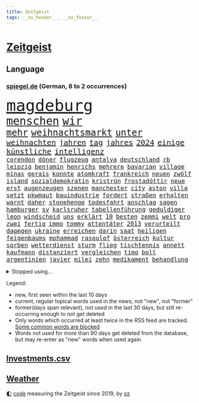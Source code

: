```yaml
---
title: Zeitgeist
tags: __no_header__, __no_footer__
---
```


# [Zeitgeist](https://oliz.io/zeitgeist/)

## Language

<h3><a href="https://www.spiegel.de" target="_blank">spiegel.de</a> (German, 8 to 2 occurrences)</h3>
<p style="font-family:monospace">
<span style="font-size:32pt"><a href="news_links.html#magdeburg" class="current">magdeburg</a></span>
<br>
<span style="font-size:22pt"><a href="news_links.html#menschen" class="current">menschen</a></span>
<span style="font-size:22pt"><a href="news_links.html#wir" class="current">wir</a></span>
<br>
<span style="font-size:18pt"><a href="news_links.html#mehr" class="current">mehr</a></span>
<span style="font-size:18pt"><a href="news_links.html#weihnachtsmarkt" class="current">weihnachtsmarkt</a></span>
<span style="font-size:18pt"><a href="news_links.html#unter" class="current">unter</a></span>
<br>
<span style="font-size:15pt"><a href="news_links.html#weihnachten" class="current">weihnachten</a></span>
<span style="font-size:15pt"><a href="news_links.html#jahren" class="current">jahren</a></span>
<span style="font-size:15pt"><a href="news_links.html#tag" class="current">tag</a></span>
<span style="font-size:15pt"><a href="news_links.html#jahres" class="current">jahres</a></span>
<span style="font-size:15pt"><a href="news_links.html#2024" class="current">2024</a></span>
<span style="font-size:15pt"><a href="news_links.html#einige" class="current">einige</a></span>
<span style="font-size:15pt"><a href="news_links.html#künstliche" class="current">künstliche</a></span>
<span style="font-size:15pt"><a href="news_links.html#intelligenz" class="current">intelligenz</a></span>
<br>
<span style="font-size:12pt"><a href="news_links.html#corendon" class="new">corendon</a></span>
<span style="font-size:12pt"><a href="news_links.html#döner" class="new">döner</a></span>
<span style="font-size:12pt"><a href="news_links.html#flugzeug" class="current">flugzeug</a></span>
<span style="font-size:12pt"><a href="news_links.html#antalya" class="new">antalya</a></span>
<span style="font-size:12pt"><a href="news_links.html#deutschland" class="current">deutschland</a></span>
<span style="font-size:12pt"><a href="news_links.html#rb" class="current">rb</a></span>
<span style="font-size:12pt"><a href="news_links.html#leipzig" class="current">leipzig</a></span>
<span style="font-size:12pt"><a href="news_links.html#benjamin" class="current">benjamin</a></span>
<span style="font-size:12pt"><a href="news_links.html#henrichs" class="new">henrichs</a></span>
<span style="font-size:12pt"><a href="news_links.html#mehrere" class="current">mehrere</a></span>
<span style="font-size:12pt"><a href="news_links.html#bavarian" class="new">bavarian</a></span>
<span style="font-size:12pt"><a href="news_links.html#village" class="current">village</a></span>
<span style="font-size:12pt"><a href="news_links.html#minas" class="new">minas</a></span>
<span style="font-size:12pt"><a href="news_links.html#gerais" class="new">gerais</a></span>
<span style="font-size:12pt"><a href="news_links.html#konnte" class="current">konnte</a></span>
<span style="font-size:12pt"><a href="news_links.html#atomkraft" class="new">atomkraft</a></span>
<span style="font-size:12pt"><a href="news_links.html#frankreich" class="current">frankreich</a></span>
<span style="font-size:12pt"><a href="news_links.html#neuen" class="current">neuen</a></span>
<span style="font-size:12pt"><a href="news_links.html#zwölf" class="current">zwölf</a></span>
<span style="font-size:12pt"><a href="news_links.html#island" class="current">island</a></span>
<span style="font-size:12pt"><a href="news_links.html#sozialdemokratin" class="current">sozialdemokratin</a></span>
<span style="font-size:12pt"><a href="news_links.html#kristrún" class="new">kristrún</a></span>
<span style="font-size:12pt"><a href="news_links.html#frostadóttir" class="new">frostadóttir</a></span>
<span style="font-size:12pt"><a href="news_links.html#neue" class="current">neue</a></span>
<span style="font-size:12pt"><a href="news_links.html#erst" class="current">erst</a></span>
<span style="font-size:12pt"><a href="news_links.html#augenzeugen" class="new">augenzeugen</a></span>
<span style="font-size:12pt"><a href="news_links.html#szenen" class="current">szenen</a></span>
<span style="font-size:12pt"><a href="news_links.html#manchester" class="current">manchester</a></span>
<span style="font-size:12pt"><a href="news_links.html#city" class="current">city</a></span>
<span style="font-size:12pt"><a href="news_links.html#aston" class="current">aston</a></span>
<span style="font-size:12pt"><a href="news_links.html#villa" class="current">villa</a></span>
<span style="font-size:12pt"><a href="news_links.html#setzt" class="current">setzt</a></span>
<span style="font-size:12pt"><a href="news_links.html#pkwmaut" class="new">pkwmaut</a></span>
<span style="font-size:12pt"><a href="news_links.html#bauindustrie" class="new">bauindustrie</a></span>
<span style="font-size:12pt"><a href="news_links.html#fordert" class="current">fordert</a></span>
<span style="font-size:12pt"><a href="news_links.html#straßen" class="current">straßen</a></span>
<span style="font-size:12pt"><a href="news_links.html#erhalten" class="current">erhalten</a></span>
<span style="font-size:12pt"><a href="news_links.html#warnt" class="current">warnt</a></span>
<span style="font-size:12pt"><a href="news_links.html#daher" class="current">daher</a></span>
<span style="font-size:12pt"><a href="news_links.html#stonehenge" class="new">stonehenge</a></span>
<span style="font-size:12pt"><a href="news_links.html#todesfahrt" class="new">todesfahrt</a></span>
<span style="font-size:12pt"><a href="news_links.html#anschlag" class="current">anschlag</a></span>
<span style="font-size:12pt"><a href="news_links.html#sagen" class="current">sagen</a></span>
<span style="font-size:12pt"><a href="news_links.html#hamburger" class="current">hamburger</a></span>
<span style="font-size:12pt"><a href="news_links.html#sv" class="current">sv</a></span>
<span style="font-size:12pt"><a href="news_links.html#karlsruher" class="current">karlsruher</a></span>
<span style="font-size:12pt"><a href="news_links.html#tabellenführung" class="current">tabellenführung</a></span>
<span style="font-size:12pt"><a href="news_links.html#geduldiger" class="new">geduldiger</a></span>
<span style="font-size:12pt"><a href="news_links.html#leon" class="current">leon</a></span>
<span style="font-size:12pt"><a href="news_links.html#windscheid" class="new">windscheid</a></span>
<span style="font-size:12pt"><a href="news_links.html#uns" class="current">uns</a></span>
<span style="font-size:12pt"><a href="news_links.html#erklärt" class="current">erklärt</a></span>
<span style="font-size:12pt"><a href="news_links.html#10" class="current">10</a></span>
<span style="font-size:12pt"><a href="news_links.html#besten" class="current">besten</a></span>
<span style="font-size:12pt"><a href="news_links.html#zemmi" class="new">zemmi</a></span>
<span style="font-size:12pt"><a href="news_links.html#welt" class="current">welt</a></span>
<span style="font-size:12pt"><a href="news_links.html#pro" class="current">pro</a></span>
<span style="font-size:12pt"><a href="news_links.html#zwei" class="current">zwei</a></span>
<span style="font-size:12pt"><a href="news_links.html#fertig" class="current">fertig</a></span>
<span style="font-size:12pt"><a href="news_links.html#immo" class="new">immo</a></span>
<span style="font-size:12pt"><a href="news_links.html#tommy" class="current">tommy</a></span>
<span style="font-size:12pt"><a href="news_links.html#attentäter" class="current">attentäter</a></span>
<span style="font-size:12pt"><a href="news_links.html#2013" class="current">2013</a></span>
<span style="font-size:12pt"><a href="news_links.html#verurteilt" class="current">verurteilt</a></span>
<span style="font-size:12pt"><a href="news_links.html#dagegen" class="current">dagegen</a></span>
<span style="font-size:12pt"><a href="news_links.html#ukraine" class="current">ukraine</a></span>
<span style="font-size:12pt"><a href="news_links.html#erreichen" class="current">erreichen</a></span>
<span style="font-size:12pt"><a href="news_links.html#darin" class="current">darin</a></span>
<span style="font-size:12pt"><a href="news_links.html#saat" class="current">saat</a></span>
<span style="font-size:12pt"><a href="news_links.html#heiligen" class="current">heiligen</a></span>
<span style="font-size:12pt"><a href="news_links.html#feigenbaums" class="current">feigenbaums</a></span>
<span style="font-size:12pt"><a href="news_links.html#mohammad" class="current">mohammad</a></span>
<span style="font-size:12pt"><a href="news_links.html#rasoulof" class="current">rasoulof</a></span>
<span style="font-size:12pt"><a href="news_links.html#österreich" class="current">österreich</a></span>
<span style="font-size:12pt"><a href="news_links.html#kultur" class="current">kultur</a></span>
<span style="font-size:12pt"><a href="news_links.html#sorben" class="new">sorben</a></span>
<span style="font-size:12pt"><a href="news_links.html#wetterdienst" class="current">wetterdienst</a></span>
<span style="font-size:12pt"><a href="news_links.html#sturm" class="current">sturm</a></span>
<span style="font-size:12pt"><a href="news_links.html#flieg" class="new">flieg</a></span>
<span style="font-size:12pt"><a href="news_links.html#tischtennis" class="current">tischtennis</a></span>
<span style="font-size:12pt"><a href="news_links.html#annett" class="new">annett</a></span>
<span style="font-size:12pt"><a href="news_links.html#kaufmann" class="current">kaufmann</a></span>
<span style="font-size:12pt"><a href="news_links.html#distanziert" class="current">distanziert</a></span>
<span style="font-size:12pt"><a href="news_links.html#vergleichen" class="current">vergleichen</a></span>
<span style="font-size:12pt"><a href="news_links.html#timo" class="current">timo</a></span>
<span style="font-size:12pt"><a href="news_links.html#boll" class="new">boll</a></span>
<span style="font-size:12pt"><a href="news_links.html#argentinien" class="current">argentinien</a></span>
<span style="font-size:12pt"><a href="news_links.html#javier" class="current">javier</a></span>
<span style="font-size:12pt"><a href="news_links.html#milei" class="current">milei</a></span>
<span style="font-size:12pt"><a href="news_links.html#zehn" class="current">zehn</a></span>
<span style="font-size:12pt"><a href="news_links.html#medikament" class="current">medikament</a></span>
<span style="font-size:12pt"><a href="news_links.html#behandlung" class="current">behandlung</a></span>
</p>
<details>
<summary>Stopped using...</summary>
<p class="former" style="font-size:12pt">
bemüht(1521) holt(1519) schatten(1519) turnier(1519) verstorbenen(1519) xi(1519) feierte(1518) frühen(1518) phase(1518) vorschläge(1518) ausschreitungen(1517) berühmt(1517) entschädigung(1517) erlaubt(1517) hinterlassen(1517) abgang(1516) kurzem(1516) nachfolge(1516) pflege(1516) provinz(1516) schwarzen(1516) babys(1515) katastrophe(1515) kauft(1515) meldete(1515) solle(1515) trauer(1515) verabschiedet(1515) digitalisierung(1514) kamera(1514) liverpool(1514) ruhe(1514) thailand(1514) beginnen(1513) brüssel(1513) bsc(1513) hertha(1513) klaren(1513) konzerne(1513) niederländische(1513) versuch(1513) viktor(1513) anlass(1512) deutet(1512) flughafen(1512) folgte(1512) identifiziert(1512) keller(1512) nazis(1512) regen(1512) reichte(1512) trainieren(1512) amsterdam(1511) anbieter(1511) erteilt(1511) falsche(1511) favoriten(1511) gestoßen(1511) hieß(1511) ifoinstitut(1511) spekuliert(1511) system(1511) ungarns(1511) verlangen(1511) österreichs(1511) alpen(1510) beschwerden(1510) geholt(1510) illegal(1510) schaltet(1510) zverev(1510) deutlichen(1509) gebiet(1509) spanischen(1509) verbieten(1509) forderte(1508) gehalten(1508) großbritanniens(1508) meist(1508) 1500(1507) inszeniert(1506) tokio(1506) abgehört(1505) entsetzen(1505) schauen(1505) starten(1505) echten(1502) 23(1501) hotels(1501) erkenntnisse(1500) überschwemmungen(1500) hielten(1499) stieg(1499) frankwalter(1498) gefragt(1498) besuchen(1497) bundesgerichtshof(1497) eigener(1497) mehrfach(1497) kevin(1496) einschätzung(1495) katholischen(1495) analysiert(1494) begriff(1494) küstenwache(1493) schießen(1493) ökonomen(1491) mecklenburgvorpommern(1490) kräfte(1487) entschuldigung(1485) abhängig(1484) iranischen(1484) automatisch(1482) fehlende(1477) überfall(1475) dauert(1473) startup(1470) entspannt(1465) missbrauchs(1461) aktionen(1453) zusätzliche(1451) gewinne(1412) carlos(1371) strecken(1349) interessen(1321) forschende(1312) fußballnationalmannschaft(1309) tennisstar(1287) fachkräftemangel(1266) weibliche(1218) tiger(1171) demo(1156) älteste(1154) volksverhetzung(1138) hendrik(1136) rande(1116) unserem(1108) innenministerin(1093) schloss(1092) sank(1087) verabschieden(1083) erschwert(1076) bat(1066) ben(1060) verkündete(1058) überwachung(1058) gezwungen(1042) einheit(1036) umfragen(1028) mut(1023) links(979) nationalelf(975) erlauben(971) hammer(946) schlamm(941) harter(936) viral(933) sinne(921) kandidat(916) newsletter(893) finde(890) deutsch(889) erlegen(874) usrepublikaner(870) äußerst(862) antony(858) peru(838) nackt(828) kontroverse(809) branchen(805) angreifen(799) nationaltrainer(799) dokumentieren(796) lionel(791) parolen(783) auszeichnung(781) künstlicher(767) billigt(761) uskonzern(761) gesprengt(754) tabu(748) technische(733) gast(731) asylbewerber(722) flogen(722) mächtige(720) tourismus(713) day(700) venedig(700) ansicht(696) zufällig(695) demonstriert(693) gedenken(690) flaschen(680) alcaraz(679) startups(677) bürokratie(669) nagelsmann(668) 5000(666) generäle(662) unruhe(659) außergewöhnlich(654) wegner(654) 51(649) attackieren(649) stil(645) aufträge(639) eingeladen(635) erfolgen(621) bundesligist(614) asylpolitik(611) wrack(610) gewalttaten(602) zeuge(602) durchgesetzt(595) zurückgetreten(594) urlauber(591) victor(591) fühlte(589) getrieben(584) erstem(577) versteckt(576) evakuierung(574) katrin(574) schönsten(563) pilot(561) vorgenommen(561) beruft(559) schockiert(557) objekte(550) zahlungen(547) sandra(544) älterer(540) errichtet(537) renommierten(537) stock(537) einbringen(535) zwischenfall(529) anderthalb(526) schweigt(524) greta(521) ärmelkanal(513) eauto(511) victoria(511) lagen(503) surfen(499) argentiniens(493) nächster(490) wegovy(488) lady(483) rasche(479) parlamentswahl(477) airport(473) körperliche(469) dauerte(468) wahrzeichen(468) rechtsextremisten(463) technisch(462) gewechselt(460) jon(459) dirk(457) arena(456) campus(455) kneipen(455) wohnviertel(455) uswahl(454) fußballfans(442) mützenich(442) rolf(442) nagel(439) fehlte(437) duo(430) königshaus(428) verschickt(425) expertin(422) mars(420) tennisspieler(418) beteiligung(409) bestätigte(401) einfachen(398) parlamentarier(394) usschauspieler(392) abfall(390) häftlinge(390) versammelt(386) barbara(385) bettina(384) bären(382) claus(382) hamasmassaker(381) sprecherin(381) gewaltsam(379) haderte(379) torjäger(378) staatsanwälte(377) student(371) geheimnisse(369) nass(366) oscarpreisträgerin(363) religiösen(361) wahre(357) usdemokraten(356) unruhen(354) finanzen(353) erschoss(351) anhebung(347) aufgebaut(346) dorthin(343) starkwatzinger(343) haut(342) verstößt(337) ordentlich(333) hochwasser(328) audi(324) präsentierte(323) 180(322) minus(322) chrome(319) verwehrt(319) berühmteste(317) weltstar(316) katz(315) japaner(312) meere(310) senator(308) great(307) western(306) 160(305) gitarrist(301) konkurrentin(301) sophie(301) go(300) kontroversen(299) lutz(299) angeordnet(296) hauptdarstellerin(296) nationalsozialismus(295) 64(294) abgewiesen(294) fressen(294) wgzimmerpreise(293) solches(289) ampelstreit(288) pferd(288) apotheker(287) anfeindungen(285) chinesisches(285) oberpfalz(280) verlorene(279) virus(278) bear(277) 17jähriger(273) ewigkeit(271) rollstuhl(271) f(266) verbraucherpreise(264) vizepräsident(263) internen(262) kigenerierte(262) vorab(262) rhetorik(259) halbzeit(258) filmset(256) techmilliardär(256) beeindruckende(253) arbeitszeiten(251) tragödie(251) rechtsradikale(249) titanic(248) zusätzlichen(248) widmet(247) award(246) balkon(246) bedingung(245) einbruch(245) dürre(242) billionen(241) denkbar(241) bedrohen(240) netzwerke(239) sammlung(239) einheimische(238) fahrrad(238) graz(236) wohngebiet(235) set(231) mathieu(229) angelegte(228) aufräumarbeiten(228) sparkurs(228) szenarien(227) etappe(226) lachgas(226) rechnung(226) straßenbahn(226) hunderttausenden(224) normalität(223) behindern(220) beleidigung(218) nadal(218) schlägen(218) grenzkontrollen(217) umweltschützer(217) laufender(216) anlegen(214) aufgebrochen(214) kundschaft(214) vorfalls(213) wahlrecht(212) flair(210) johnson(210) champagner(208) verleumdung(205) impfstoffe(204) vodafone(203) komiker(202) magischen(202) aufkommen(201) ausbreitung(201) enorme(199) heimspiel(199) stärkere(199) propalästinensischer(198) spanier(198) verdachtsfall(198) buhlt(197) feindbild(197) protestierte(197) begeisterung(196) alarmstufe(195) verschärfung(194) azubis(193) kulturschaffende(192) wüst(192) gewaltigen(191) haie(191) aufsteigen(189) gefährliches(189) korrekt(189) moderatorin(189) nachrichtenagentur(189) sprengen(189) chris(188) esprit(188) grand(188) match(188) wandern(188) psychischer(187) krimi(185) basketballliga(183) matthew(183) usbehörden(182) schwule(180) spreche(180) usrapper(180) würdigt(180) albanien(179) jeremy(178) satire(178) tierischer(178) hinein(177) stationen(177) 650(176) double(176) sicherheitsberater(176) fernseher(175) unterbrechen(175) 25jährige(172) hut(172) sätzen(172) white(172) 2002(171) /(170) lohn(170) surfer(169) verpflichtend(169) ohr(168) youtuber(168) co₂ausstoß(167) aufgetreten(166) erlangte(166) nachträglich(166) sprengung(166) einfachere(165) häusliche(165) interaktiven(165) ursprünglich(165) blaue(164) einreiseverbot(164) fußballspiel(164) kurioser(164) redaktion(164) spdfraktion(163) aggressiven(162) vermummte(162) vertrauliche(162) gleichen(161) hubert(161) jusochef(161) mac(161) magabewegung(161) türmer(161) beträgt(159) danke(159) lindenberg(159) wärmewende(158) schult(157) übertragung(157) surrealen(156) fabian(155) mick(155) raue(154) englischer(153) immobilienkrise(153) 27jähriger(152) funktionen(152) wählten(152) fitnessstudio(151) königliche(151) müdigkeit(150) mcdonald's(149) usmilitär(149) gefühlen(147) usautobauer(147) widersprechen(147) glaube(146) kandidieren(146) spacex(146) aufzuhalten(145) gazastadt(145) jong(145) un(145) vorherigen(145) dieselbe(144) indiens(144) strenge(144) kunstwerk(143) selbstzweifel(143) stünden(143) schalteten(142) auszugeben(140) küren(140) recap(140) rudert(140) rützels(140) sparkasse(140) 38jährige(139) turnen(139) schilderte(137) bundespolitik(136) bemühungen(135) gregg(135) inlandsgeheimdienst(135) pretty(135) ungemütlich(135) frisches(134) gallagher(133) noel(133) reisenden(133) spdabgeordneter(133) abnehmspritzen(132) fritz(131) kriselnde(131) ostbeauftragter(131) absolviert(130) gesundheitliche(130) äußersten(130) bundesnetzagentur(129) lass(129) wohnraum(129) archäologin(128) aufschlag(128) einjähriger(128) covorsitzenden(127) diskurs(127) kannte(127) 36jährige(125) beschrieb(125) drohenden(125) grandslamtitel(125) erklärungsnot(124) komponisten(124) thailändischen(124) bergsteiger(123) eigenschaften(123) haar(123) melania(123) merz'(123) klappen(122) görlitz(121) lächerlich(121) ordnen(121) philadelphia(121) personalie(120) erschießt(119) rivalisierende(118) wischen(118) junior(117) kontrahenten(117) stell(117) symbole(117) taucher(117) 81(115) monatelangen(115) one(115) entschuldigte(114) 29jährige(113) lautet(113) vorstände(113) waffenbesitz(113) erfand(112) karriereberaterin(112) slogan(112) forscherteam(111) halfen(111) keime(111) kreuzfahrt(111) renommiertesten(111) vorgegangen(111) widerspruch(110) möglichem(109) traten(109) versprach(109) francesca(108) führungsriege(108) gelber(108) besorgte(107) modekette(107) notlanden(107) zustimmung(107) j(106) wahlbetrug(106) konjunkturflaute(105) lukaschenko(105) reformieren(104) vorschlägen(104) abtreibung(103) bedrohlich(103) eingeschlossen(103) uboot(103) 82(102) fremd(102) konzerts(102) eindeutige(101) hessische(101) härtesten(101) innenstädten(101) romantik(101) düfte(100) hergestellt(100) ozempic(100) tagesordnung(100) viermal(100) anziehen(99) dichtmachen(99) investments(99) komitees(99) formiert(98) fotograf(98) jährlichen(98) waffenhilfe(98) windsor(98) heldinnen(97) poesie(97) stichelt(97) strömung(97) wiederentdeckt(97) busunfall(96) drohten(96) prallen(96) vorlesen(96) organisierte(95) randale(95) etfs(94) finanzexperten(94) streichung(94) harren(93) mutig(93) schaulustige(93) chicago(92) illusion(92) kaserne(92) organisationen(92) aufarbeiten(91) bemerkbar(91) doping(91) drohmails(91) messerverbot(91) sexualdelikt(91) südseeinseln(91) ubahn(91) bentancur(90) dauerstreit(90) höchstpersönlich(90) makel(90) monatelange(90) rodrigo(90) delegierten(89) niedergegangen(89) paketen(89) rührt(89) sinner(89) ampeln(88) professionell(88) tasse(88) arne(87) halbwegs(87) hauptsache(87) hochzeitsgesellschaft(87) korallen(87) tempel(87) berry(86) cem(86) doku(86) erfahre(86) lehrkraft(86) liam(86) mine(86) spielende(86) wechselten(86) wohngebiete(86) wolfsburger(86) özdemir(86) alarmierende(85) di(85) greifswald(85) katastrophen(85) ukraines(85) 55(84) behaupteten(84) familienvater(84) felder(84) jakob(84) rechtswidrig(84) wahlkampagne(84) zurückgeworfen(84) lobende(83) neuling(83) 11000(82) ausprobieren(82) bruchteil(82) california(82) oasis(82) spazierte(82) with(82) absurder(81) gelangen(81) mariah(81) populärer(81) baggerfahrer(80) pressesprecher(80) scheidende(80) segelt(80) lesungen(79) shake(79) storm(79) tausendmal(79) klärung(78) scheiterns(78) sicherheitspaket(78) strukturen(78) umbauen(78) vorgemacht(78) xchef(78) zuständig(78) alarmsignal(77) call(77) priester(77) sogenanntem(77) tusk(77) unschädlich(77) gedicht(76) guardian(76) māori(76) omar(76) stimmten(76) werkzeug(76) your(76) 02(75) 95(75) bundesbankpräsident(75) gutem(75) jüterbog(75) leipziger(75) pablo(75) pkk(75) sicheren(75) tatorts(75) asylrecht(74) erreichte(74) erstellt(74) hochburg(74) kambodscha(74) keeperin(74) marino(74) rebecca(74) regulierung(74) torhüterin(74) wegzug(74) 87(73) auswärtssieg(73) gastgeberland(73) hvaldimir(73) spionagewal(73) vorstellbar(73) überfalls(73) ableiten(72) comebacktour(72) jochen(72) maurer(72) starshiprakete(72) steif(72) wesentlich(72) auslandsreise(71) golflegende(71) usjustizministerium(71) cduabgeordnete(70) geringe(70) radikalisierte(70) uskriegsschiffs(70) uss(70) vorangehen(70) musikvideo(69) produzentin(69) schuf(69) unosicherheitsrat(69) ausgehen(68) befragten(68) bemerkung(68) bka(68) braunschweig(68) expandieren(68) fell(68) flexibilität(68) formular(68) hill(68) miller(68) populären(68) sotschi(68) dancing(67) dokumentarfilm(67) medienvertreter(67) osteuropa(67) paraguay(67) schönheitsideale(67) sirenen(67) son(67) altersgruppe(66) begehen(66) fregatte(66) grenzübergang(66) kreuzes(66) kulturen(66) ohio(66) bauarbeiter(65) beschlagnahmen(65) beschossen(65) galerie(65) gewaltdelikten(65) tricksereien(65) usgeschäft(65) waffeneinsatz(65) austragen(64) entschärft(64) direktor(63) leistungsfähigere(63) linkin(63) bundespräsidenten(62) direction(62) grammy(62) hof(62) macheten(62) onlineplattformen(62) rollstuhlfahrer(62) speziell(62) starkwatzingers(62) uschiphersteller(62) vögel(62) absolute(61) autokratien(61) heimarbeit(61) tatjana(61) allenfalls(60) finnische(60) morgens(60) regnet(60) reichs(60) spielabbruch(60) verlobte(60) verschwörungstheoretiker(60) anwalts(59) beisein(59) flutopfer(59) keinesfalls(59) klavier(59) schreckensszenario(59) sportdirektor(59) unterwäsche(59) ibrahim(58) ilkosascha(58) kindesmissbrauchs(58) kowalczuk(58) nutztiere(58) osnabrücker(58) schlaganfall(58) eva(57) first(57) grünheide(57) neumarkt(57) nrwministerpräsident(57) nützen(57) teslafabrik(57) usgeschichte(57) vermasselt(57) 43jährige(56) abos(56) lesetipps(56) regierungsbündnis(56) schwerste(56) ungewöhnlicher(56) weiterem(56) 58jährige(55) ahnt(55) besiedelten(54) dance(54) schlüsse(54) economy(53) musikalischen(53) 1999(52) dallas(52) fiktive(52) grünenchefs(52) husten(52) leaks(52) psychogramm(52) verirrt(52) beschwört(51) billiger(51) bryan(51) düsteres(51) erzbischof(51) gewahrt(51) tennislegende(51) zaragoza(51) zerstörer(51) durchkreuzt(50) essens(50) harmlos(50) jemenitischen(50) oppositionsführer(50) pinkelt(50) sozialdemokratie(50) tiktokvideo(50) verkehrs(50) verrückt(50) ansichten(49) bunkern(49) handballbund(49) ilk(49) latinos(49) psychoterrorvorwürfe(49) weltuntergang(49) zermürbt(49) çağla(49) georgische(48) lungenentzündung(48) sandkasten(48) attraktivität(47) evangelische(47) interviewt(47) karoline(47) kriegsschiff(47) tsg(47) verborgenen(47) ewige(46) parks(46) selbstmord(46) vereint(46) werkschließungen(46) hüfte(45) ishiba(45) shigeru(45) spiegelauslandschef(45) verbündeter(45) wanderwitz(45) aggressiver(44) ausgekundschaftet(44) bosnienherzegowina(44) brady(44) bundesparteitag(44) revolutionäre(44) saporischschja(44) schwachkopf(44) schweizerin(44) beschränken(43) chip(43) einstellung(43) regierungserklärung(43) aufhörte(42) maler(42) minecraft(42) missfallen(42) pflegeversicherung(42) pink(42) supermodel(42) verbleib(42) aires(41) buenos(41) bundeskanzleramt(41) deportation(41) erkennbar(41) navy(41) notfälle(41) unbewohnbar(41) uszerstörer(41) badezimmer(40) dienstreisen(40) dreck(40) junges(40) kotropfen(40) kritischem(40) medikaments(40) mo(40) sweeney(40) verlieben(40) zugfahrt(40) canterbury(39) no(39) sprüchen(39) teslagegner(39) weißes(39) 42jährige(38) massenabschiebung(38) vergessene(38) wahlkampfgetöse(38) buxtehude(37) flutkatastrophe(37) ingenieure(37) legislatur(37) nationalteam(37) schiedsgericht(37) besteuern(36) gary(36) non(36) puren(36) zivilisation(36) spdfraktionschef(35) staatsfernsehen(35) thunberg(35) videospielen(35) wright(35) andrés(34) fraktionen(34) jinping(34) modekonzerns(34) oberstem(34) payne(34) raschen(34) reunion(34) tauscht(34) weltordnung(34) abschrecken(33) akte(33) andré(33) costner(33) oscarpreisträgern(33) pöbeleien(33) tuchel(33) wachsenden(33) wc(33) aufgeklärt(32) ausgehoben(32) buchtipps(32) defekt(32) erkranken(32) grünenparteitag(32) jake(32) netanyahuregierung(32) orchester(32) rocken(32) sonntagmorgen(32) sorgenkinder(32) 72(31) decathlon(31) femizide(31) food(31) neuerdings(31) taschengeld(31) wachsender(31) wettbewerbsdruck(31) zurückzudrängen(31) anklicken(30) machtlos(30) ora(30) sklaverei(30) vollstrecker(30) anheben(29) glücksfall(29) leser(29) leserinnen(29) liedermacher(29) luftabwehr(29) qual(29) spiderman(29) zurückgeben(29) armin(28) gegenseite(28) intranet(28) laschet(28) legendär(28) misstrauisch(28) shell(28) suizidgedanken(28) unterschiedlichen(28) zerschlagen(28) überzieht(28) eingeweiht(27) kompetenz(27) lohnerhöhung(27) delfine(26) eiferern(26) longoria(26) nebenwirkungen(26) rwe(26) ukrainern(26) angriffskriegs(25) down(25) fluchtnovelle(25) spagat(25) bewältigen(24) braun(24) dreesen(24) janchristian(24) mahnmal(24) odenwaldschule(24) onlineportal(24) personalien(24) systematischen(24) zügige(24) auserkoren(23) cent(23) einschüchterung(23) gruppenantrag(23) kompromisse(23) kupjansk(23) romeo(23) süddeutsche(23) tauchern(23) umzugehen(23) vwbetriebsrat(23) wahldebakel(23) zugesprochen(23) zünden(23) 45000(22) dammbruch(22) desinteresse(22) erfolgsrezept(22) ey(22) grafschaft(22) konzernen(22) zugestellte(22) gladiator(21) kapituliert(21) kindergarten(21) lufthansamaschine(21) milliardenhöhe(21) ridley(21) schadet(21) vierteljahrhundert(21) ablehnen(20) garden(20) gipfeltreffen(20) maischberger(20) populistin(20) schräge(20) square(20) aiwanger(19) burgern(19) giuliani(19) rudy(19) schärfste(19) sendungen(19) zollfahnder(19) duty(18) leugnet(18) martialische(18) neuerliche(18) städtetag(18) zurückgestellt(18) abgestimmt(17) augsburggablingen(17) baalbek(17) barfuß(17) cox(17) gegenseitiger(17) lissabon(17) missbrauchen(17) postkarten(17) queeren(17) amazonas(16) bauten(16) clever(16) kurdischen(16) möchten(16) trumpberater(16) verstoß(16) chalamet(15) demontiert(15) einzigartig(15) lieferwagen(15) timothée(15) trumpwähler(15) türmen(15) ampelbruch(14) benner(14) elektronische(14) fähigkeit(14) reiches(14) shakespeare(14) witzen(14) bedient(13) solange(13) ungemütliche(13) jahrhundertunwetter(12) lambsdorff(12) nutzung(12) platzen(12) sachse(12) soli(12) unoklimakonferenz(12) verabreicht(12) elektroantrieb(11) fußballklub(11) gewählter(11) glatt(11) profil(11) university(11)
</p>
</details>
<p>Legend:
<ul>
<li><span class="new">new</span>, first seen within the last 10 days</li>
<li><span class="current">current</span>, regular topical words used in the news, not "new", not "former"</li>
<li><span class="former">former(days span relevant)</span>, not used in the last 30 days, but still re-occurring enough to not get deleted</li>
<li>Only words which occurred at least twice in the RSS feed are tracked. <a href="language/filters.py">Some common words are blocked</a></li>
<li>Words not used for more than 90 days get deleted from the database, but may re-enter as "new" words when used again</li>
</ul>
</p>

## [Investments](investments.html)[.csv](investments.csv)

## [Weather](weather.html)

<footer>
<a href="javascript:toggleTheme()" class="nav">🌓</a>
<a href="https://github.com/ooz/zeitgeist">code</a> measuring the Zeitgeist since 2019, by <a href="https://oliz.io">oz</a>
</footer>
